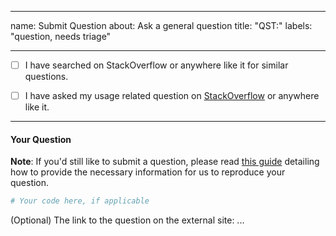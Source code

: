 [comment]: # (
    Based on the template of `pandas`
)

---

name: Submit Question
about: Ask a general question
title: "QST:"
labels: "question, needs triage"

---

- [ ] I have searched on StackOverflow or anywhere like it for similar questions.

- [ ] I have asked my usage related question on [StackOverflow](https://stackoverflow.com) or anywhere like it.

---

#### Your Question

**Note**: If you'd still like to submit a question, please read [this guide](
https://matthewrocklin.com/blog/work/2018/02/28/minimal-bug-reports) detailing how to provide the necessary information for us to reproduce your question.

```python
# Your code here, if applicable

```

(Optional) The link to the question on the external site: ...
